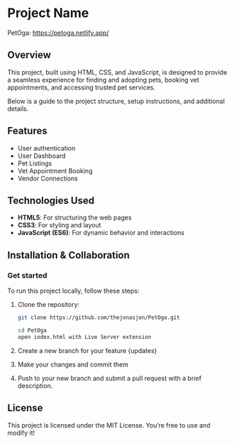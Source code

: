 # Project Name
PetOga: https://petoga.netlify.app/

## Overview
This project, built using HTML, CSS, and JavaScript, is designed
to provide a seamless experience for finding and adopting pets,
booking vet appointments, and accessing trusted pet services.

Below is a guide to the project structure, setup instructions,
and additional details.

## Features
- User authentication
- User Dashboard
- Pet Listings
- Vet Appointment Booking
- Vendor Connections

## Technologies Used
- **HTML5**: For structuring the web pages
- **CSS3**: For styling and layout
- **JavaScript (ES6)**: For dynamic behavior and interactions

## Installation & Collaboration
### Get started
To run this project locally, follow these steps:

1. Clone the repository:
   ```bash
   git clone https://github.com/thejonasjon/PetOga.git

   cd PetOga
   open index.html with Live Server extension

2. Create a new branch for your feature {updates}

3. Make your changes and commit them

4. Push to your new branch and submit a pull request with a brief description.

## License
This project is licensed under the MIT License. You’re free to use and modify it!